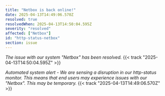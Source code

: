 ```yaml
---
title: "Netbox is back online!"
date: 2025-04-13T14:49:06.570Z
resolved: true
resolvedWhen: 2025-04-13T14:50:04.595Z
severity: "resolved"
affected: ["Netbox"]
id: "http-status-netbox"
section: issue
---
```


*The issue with our system "Netbox" has been resolved.* {{< track "2025-04-13T14:50:04.595Z" >}}

**Automated system alert* - We are sensing a disruption in our http-status monitor. This means that end users may experience issues with our "Netbox". This may be temporary.* {{< track "2025-04-13T14:49:06.570Z" >}}
